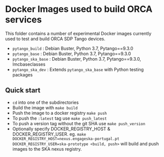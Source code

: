 # Docker Images used to build ORCA services

This folder contains a number of experimental Docker images currently used to
test and build ORCA SDP Tango devices.

- `pytango_build` : Debian Buster, Python 3.7, Pytango==9.3.0
- `pytango_base` : Debian Buster, Python 3.7, Pytango==9.3.0
- `pytango_ska_base` : Debian Buster, Python 3.7, Pytango==9.3.0, lmcbaseclasses
- `pytango_ska_dev` : Extends `pytango_ska_base` with Python testing packages


## Quick start

- `cd` into one of the subdirectories
- Build the image with `make build`
- Push the image to a docker registry `make push`
- To push the `:latest` tag use `make push_latest`
- To push a version tag without the git SHA use `make push_version` 
- Optionally specify DOCKER_REGISTRY_HOST & DOCKER_REGISTRY_USER. eg. `make
  DOCKER_REGISTRY_HOST=nexus.engageska-portugal.pt
  DOCKER_REGISTRY_USER=ska-prototype <build, push>` will build and push images
  to the SKA nexus registry. 
